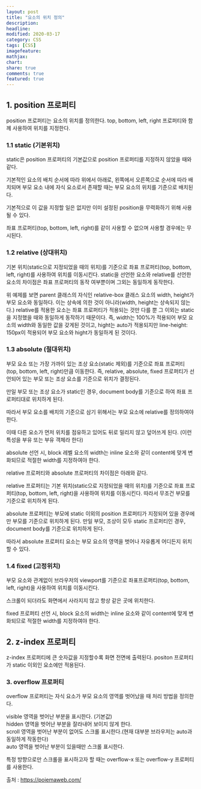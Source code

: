 ```yaml
---
layout: post
title: "요소의 위치 정의"
description:
headline:
modified: 2020-03-17
category: CSS
tags: [CSS]
imagefeature:
mathjax:
chart:
share: true
comments: true
featured: true
---
```


## 1. position 프로퍼티
<span class="p">position</span> 프로퍼티는 요소의 위치를 정의한다. top, bottom, left, right 프로퍼티와 함께 사용하여 위치를 지정한다.

### 1.1 static (기본위치)
<span class="p">static</span>은 position 프로퍼티의 기본값으로 position 프로퍼티를 지정하지 않았을 때와 같다.

기본적인 요소의 배치 순서에 따라 위에서 아래로, 왼쪽에서 오른쪽으로 순서에 따라 배치되며 부모 요소 내에 자식 요소로서 존재할 때는 <span class="y">부모 요소의 위치를 기준으로 배치된다.</span>

기본적으로 이 값을 지정할 일은 없지만 이미 설정된 position을 무력화하기 위해 사용될 수 있다.

좌표 프로퍼티(top, bottom, left, right)를 같이 사용할 수 없으며 사용할 경우에는 무시된다.

<div class="code"><script async src="//jsfiddle.net/Jangyusu/hLga9o84/239/embed/html,result/dark/"></script></div>

### 1.2 relative (상대위치)
기본 위치(static으로 지정되었을 때의 위치)를 기준으로 좌표 프로퍼티(top, bottom, left, right)를 사용하여 위치를 이동시킨다. static을 선언한 요소와 relative를 선언한 요소의 차이점은 좌표 프로퍼티의 동작 여부뿐이며 그외는 동일하게 동작한다.

<div class="code"><script async src="//jsfiddle.net/Jangyusu/hLga9o84/240/embed/html,result/dark/"></script></div>

위 예제를 보면 parent 클래스의 자식인 relative-box 클래스 요소의 width, height가 부모 요소와 동일하다. 이는 상속에 의한 것이 아니라(width, height는 상속되지 않는다.) relative를 적용한 요소는 좌표 프로퍼티가 적용되는 것만 다를 뿐 그 이외는 static을 지정했을 때와 동일하게 동작하기 때문이다. 즉, width는 100%가 적용되어 부모 요소의 width와 동일한 값을 갖게된 것이고, hight는 auto가 적용되지만 line-height: 150px이 적용되어 부모 요소와 hight가 동일하게 된 것이다.

### 1.3 absolute (절대위치)
부모 요소 또는 가장 가까이 있는 조상 요소(static 제외)를 기준으로 좌표 프로퍼티(top, bottom, left, right)만큼 이동한다. 즉, relative, absolute, fixed 프로퍼티가 선언되어 있는 부모 또는 조상 요소를 기준으로 위치가 결정된다.

<span class="y">만일 부모 또는 조상 요소가 static인 경우, document body를 기준으로 하여 좌표 프로퍼티대로 위치하게 된다.</span>

따라서 부모 요소를 배치의 기준으로 삼기 위해서는 부모 요소에 relative를 정의하여야 한다.

이때 다른 요소가 먼저 위치를 점유하고 있어도 뒤로 밀리지 않고 덮어쓰게 된다. (이런 특성을 부유 또는 부유 객체라 한다)

<span class="y">absolute 선언 시, block 레벨 요소의 width는 inline 요소와 같이 content에 맞게 변화되므로 적절한 width를 지정하여야 한다.</span>

<div class="code"><script async src="//jsfiddle.net/Jangyusu/hLga9o84/241/embed/html,result/dark/"></script></div>
<span class="y">relative 프로퍼티와 absolute 프로퍼티의 차이점</span>은 아래와 같다.

relative 프로퍼티는 기본 위치(static으로 지정되었을 때의 위치)를 기준으로 좌표 프로퍼티(top, bottom, left, right)을 사용하여 위치를 이동시킨다. 따라서 <span class="y">무조건 부모를 기준으로 위치하게 된다.</span>

absolute 프로퍼티는 부모에 static 이외의 position 프로퍼티가 지정되어 있을 경우에만 부모를 기준으로 위치하게 된다. 만일 부모, 조상이 모두 static 프로퍼티인 경우, document body를 기준으로 위치하게 된다.

따라서 absolute 프로퍼티 요소는 부모 요소의 영역을 벗어나 자유롭게 어디든지 위치할 수 있다.

<div class="code"><script async src="//jsfiddle.net/Jangyusu/hLga9o84/242/embed/html,result/dark/"></script></div>

### 1.4 fixed (고정위치)
부모 요소와 관계없이 브라우저의 viewport를 기준으로 좌표프로퍼티(top, bottom, left, right)을 사용하여 위치를 이동시킨다.

<span class="y">스크롤이 되더라도 화면에서 사라지지 않고 항상 같은 곳에 위치한다.</span>

<span class="y">fixed 프로퍼티 선언 시, block 요소의 width는 inline 요소와 같이 content에 맞게 변화되므로 적절한 width를 지정하여야 한다.</span>

<div class="code"><script async src="//jsfiddle.net/Jangyusu/hLga9o84/244/embed/html,result/dark/"></script></div>

## 2. z-index 프로퍼티
z-index 프로퍼티에 큰 숫자값을 지정할수록 화면 전면에 출력된다. positon 프로퍼티가 static 이외인 요소에만 적용된다.

<div class="code"><script async src="//jsfiddle.net/Jangyusu/hLga9o84/245/embed/html,result/dark/"></script></div>

### 3. overflow 프로퍼티
overflow 프로퍼티는 자식 요소가 부모 요소의 영역를 벗어났을 때 처리 방법을 정의한다.

<span class="g">visible</span> 영역을 벗어난 부분을 표시한다. (기본값)  
<span class="g">hidden</span> 영역을 벗어난 부분을 잘라내어 보이지 않게 한다.  
<span class="g">scroll</span> 영역을 벗어난 부분이 없어도 스크롤 표시한다.(현재 대부분 브라우저는 auto과 동일하게 작동한다)  
<span class="g">auto</span> 영역을 벗어난 부분이 있을때만 스크롤 표시한다.

<div class="code"><script async src="//jsfiddle.net/Jangyusu/hLga9o84/246/embed/html,result/dark/"></script></div>

특정 방향으로만 스크롤을 표시하고자 할 때는 overflow-x 또는 overflow-y 프로퍼티를 사용한다.
<div class="code"><script async src="//jsfiddle.net/Jangyusu/hLga9o84/247/embed/css/dark/"></script></div>

<span class="b">출처 : https://poiemaweb.com/</span>

